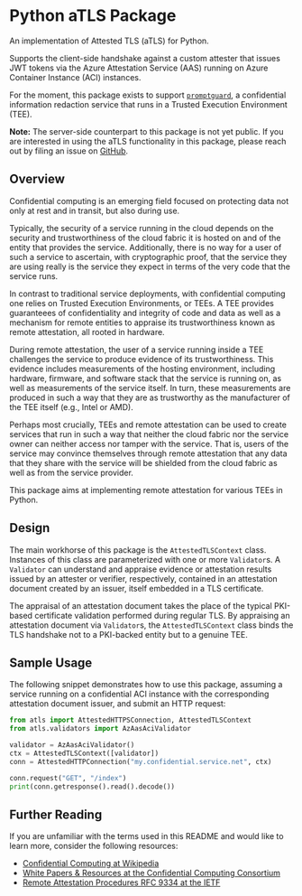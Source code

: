 # Python aTLS Package

An implementation of Attested TLS (aTLS) for Python.

Supports the client-side handshake against a custom attester that issues JWT
tokens via the Azure Attestation Service (AAS) running on Azure Container
Instance (ACI) instances.

For the moment, this package exists to support
[`promptguard`](https://pypi.org/project/promptguard/), a confidential
information redaction service that runs in a Trusted Execution Environment
(TEE).

**Note:** The server-side counterpart to this package is not yet public. If you
are interested in using the aTLS functionality in this package, please reach out
by filing an issue on [GitHub](https://github.com/opaque-systems/atls-python/).

## Overview

Confidential computing is an emerging field focused on protecting data not only
at rest and in transit, but also during use.

Typically, the security of a service running in the cloud depends on the
security and trustworthiness of the cloud fabric it is hosted on and of the
entity that provides the service. Additionally, there is no way for a user of
such a service to ascertain, with cryptographic proof, that the service they are
using really is the service they expect in terms of the very code that the
service runs.

In contrast to traditional service deployments, with confidential computing one
relies on Trusted Execution Environments, or TEEs. A TEE provides guaranteees of
confidentiality and integrity of code and data as well as a mechanism for remote
entities to appraise its trustworthiness known as remote attestation, all rooted
in hardware.

During remote attestation, the user of a service running inside a TEE challenges
the service to produce evidence of its trustworthiness. This evidence includes
measurements of the hosting environment, including hardware, firmware, and
software stack that the service is running on, as well as measurements of the
service itself. In turn, these measurements are produced in such a way that they
are as trustworthy as the manufacturer of the TEE itself (e.g., Intel or AMD).

Perhaps most crucially, TEEs and remote attestation can be used to create
services that run in such a way that neither the cloud fabric nor the service
owner can neither access nor tamper with the service. That is, users of the
service may convince themselves through remote attestation that any data that
they share with the service will be shielded from the cloud fabric as well as
from the service provider.

This package aims at implementing remote attestation for various TEEs in Python.

## Design

The main workhorse of this package is the `AttestedTLSContext` class. Instances
of this class are parameterized with one or more `Validator`s. A `Validator` can
understand and appraise evidence or attestation results issued by an attester or
verifier, respectively, contained in an attestation document created by an
issuer, itself embedded in a TLS certificate.

The appraisal of an attestation document takes the place of the typical
PKI-based certificate validation performed during regular TLS. By appraising an
attestation document via `Validator`s, the `AttestedTLSContext` class binds the
TLS handshake not to a PKI-backed entity but to a genuine TEE.

## Sample Usage

The following snippet demonstrates how to use this package, assuming a service
running on a confidential ACI instance with the corresponding attestation
document issuer, and submit an HTTP request:

```python
from atls import AttestedHTTPSConnection, AttestedTLSContext
from atls.validators import AzAasAciValidator

validator = AzAasAciValidator()
ctx = AttestedTLSContext([validator])
conn = AttestedHTTPConnection("my.confidential.service.net", ctx)

conn.request("GET", "/index")
print(conn.getresponse().read().decode())
```

## Further Reading

If you are unfamiliar with the terms used in this README and would like to learn
more, consider the following resources:

- [Confidential Computing at
  Wikipedia](https://en.wikipedia.org/wiki/Confidential_computing)
- [White Papers & Resources at the Confidential Computing
  Consortium](https://confidentialcomputing.io/resources/white-papers-reports/)
- [Remote Attestation Procedures RFC 9334 at the
  IETF](https://datatracker.ietf.org/doc/rfc9334/)
